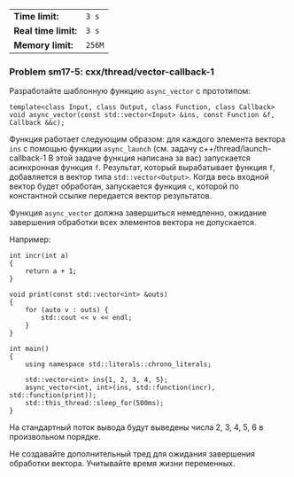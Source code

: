 |                      |        |
|----------------------|--------|
| **Time limit:**      | `3 s`  |
| **Real time limit:** | `3 s`  |
| **Memory limit:**    | `256M` |


### Problem sm17-5: cxx/thread/vector-callback-1

Разработайте шаблонную функцию `async_vector` с прототипом:

    
    
    template<class Input, class Output, class Function, class Callback>
    void async_vector(const std::vector<Input> &ins, const Function &f, Callback &&c);
    

Функция работает следующим образом: для каждого элемента вектора `ins` с помощью функции
`async_launch` (см. задачу c++/thread/launch-callback-1 В этой задаче функция написана за вас)
запускается асинхронная функция `f`. Результат, который вырабатывает функция `f`, добавляется в
вектор типа `std::vector<Output>`. Когда весь входной вектор будет обработан, запускается функция
`c`, которой по константной ссылке передается вектор результатов.

Функция `async_vector` должна завершиться немедленно, ожидание завершения обработки всех элементов
вектора не допускается.

Например:

    
    
    int incr(int a)
    {
        return a + 1;
    }
    
    void print(const std::vector<int> &outs)
    {
        for (auto v : outs) {
            std::cout << v << endl;
        }
    }
    
    int main()
    {
        using namespace std::literals::chrono_literals;
    
        std::vector<int> ins{1, 2, 3, 4, 5};
        async_vector<int, int>(ins, std::function(incr), std::function(print));
        std::this_thread::sleep_for(500ms);
    }
    

На стандартный поток вывода будут выведены числа 2, 3, 4, 5, 6 в произвольном порядке.

Не создавайте дополнительный тред для ожидания завершения обработки вектора. Учитывайте время жизни
переменных.

